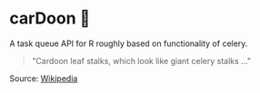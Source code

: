 # carDoon :leafy_green: 

A task queue API for R roughly based on functionality of celery.

> "Cardoon leaf stalks, which look like giant celery stalks ..."

Source: [Wikipedia](https://en.wikipedia.org/wiki/Cardoon)


